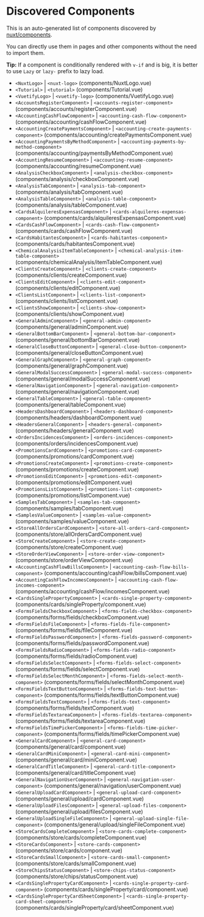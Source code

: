 # Discovered Components

This is an auto-generated list of components discovered by [nuxt/components](https://github.com/nuxt/components).

You can directly use them in pages and other components without the need to import them.

**Tip:** If a component is conditionally rendered with `v-if` and is big, it is better to use `Lazy` or `lazy-` prefix to lazy load.

- `<NuxtLogo>` | `<nuxt-logo>` (components/NuxtLogo.vue)
- `<Tutorial>` | `<tutorial>` (components/Tutorial.vue)
- `<VuetifyLogo>` | `<vuetify-logo>` (components/VuetifyLogo.vue)
- `<AccountsRegisterComponent>` | `<accounts-register-component>` (components/accounts/registerComponent.vue)
- `<AccountingCashFlowComponent>` | `<accounting-cash-flow-component>` (components/accounting/cashFlowComponent.vue)
- `<AccountingCreatePaymentsComponent>` | `<accounting-create-payments-component>` (components/accounting/createPaymentsComponent.vue)
- `<AccountingPaymentsByMethodComponent>` | `<accounting-payments-by-method-component>` (components/accounting/paymentsByMethodComponent.vue)
- `<AccountingResumeComponent>` | `<accounting-resume-component>` (components/accounting/resumeComponent.vue)
- `<AnalysisCheckboxComponent>` | `<analysis-checkbox-component>` (components/analysis/checkboxComponent.vue)
- `<AnalysisTabComponent>` | `<analysis-tab-component>` (components/analysis/tabComponent.vue)
- `<AnalysisTableComponent>` | `<analysis-table-component>` (components/analysis/tableComponent.vue)
- `<CardsAlquileresExpensasComponent>` | `<cards-alquileres-expensas-component>` (components/cards/alquileresExpensasComponent.vue)
- `<CardsCashFlowComponent>` | `<cards-cash-flow-component>` (components/cards/cashFlowComponent.vue)
- `<CardsHabitantesComponent>` | `<cards-habitantes-component>` (components/cards/habitantesComponent.vue)
- `<ChemicalAnalysisItemTableComponent>` | `<chemical-analysis-item-table-component>` (components/chemicalAnalysis/itemTableComponent.vue)
- `<ClientsCreateComponent>` | `<clients-create-component>` (components/clients/createComponent.vue)
- `<ClientsEditComponent>` | `<clients-edit-component>` (components/clients/editComponent.vue)
- `<ClientsListComponent>` | `<clients-list-component>` (components/clients/listComponent.vue)
- `<ClientsShowComponent>` | `<clients-show-component>` (components/clients/showComponent.vue)
- `<GeneralAdminComponent>` | `<general-admin-component>` (components/general/adminComponent.vue)
- `<GeneralBottomBarComponent>` | `<general-bottom-bar-component>` (components/general/bottomBarComponent.vue)
- `<GeneralCloseButtonComponent>` | `<general-close-button-component>` (components/general/closeButtonComponent.vue)
- `<GeneralGraphComponent>` | `<general-graph-component>` (components/general/graphComponent.vue)
- `<GeneralModalSuccessComponent>` | `<general-modal-success-component>` (components/general/modalSuccessComponent.vue)
- `<GeneralNavigationComponent>` | `<general-navigation-component>` (components/general/navigationComponent.vue)
- `<GeneralTableComponent>` | `<general-table-component>` (components/general/tableComponent.vue)
- `<HeadersDashboardComponent>` | `<headers-dashboard-component>` (components/headers/dashboardComponent.vue)
- `<HeadersGeneralComponent>` | `<headers-general-component>` (components/headers/generalComponent.vue)
- `<OrdersIncidencesComponent>` | `<orders-incidences-component>` (components/orders/incidencesComponent.vue)
- `<PromotionsCardComponent>` | `<promotions-card-component>` (components/promotions/cardComponent.vue)
- `<PromotionsCreateComponent>` | `<promotions-create-component>` (components/promotions/createComponent.vue)
- `<PromotionsEditComponent>` | `<promotions-edit-component>` (components/promotions/editComponent.vue)
- `<PromotionsListComponent>` | `<promotions-list-component>` (components/promotions/listComponent.vue)
- `<SamplesTabComponent>` | `<samples-tab-component>` (components/samples/tabComponent.vue)
- `<SamplesValueComponent>` | `<samples-value-component>` (components/samples/valueComponent.vue)
- `<StoreAllOrdersCardComponent>` | `<store-all-orders-card-component>` (components/store/allOrdersCardComponent.vue)
- `<StoreCreateComponent>` | `<store-create-component>` (components/store/createComponent.vue)
- `<StoreOrderViewComponent>` | `<store-order-view-component>` (components/store/orderViewComponent.vue)
- `<AccountingCashFlowBillsComponent>` | `<accounting-cash-flow-bills-component>` (components/accounting/cashFlow/billsComponent.vue)
- `<AccountingCashFlowIncomesComponent>` | `<accounting-cash-flow-incomes-component>` (components/accounting/cashFlow/incomesComponent.vue)
- `<CardsSinglePropertyComponent>` | `<cards-single-property-component>` (components/cards/singleProperty/component.vue)
- `<FormsFieldsCheckboxComponent>` | `<forms-fields-checkbox-component>` (components/forms/fields/checkboxComponent.vue)
- `<FormsFieldsFileComponent>` | `<forms-fields-file-component>` (components/forms/fields/fileComponent.vue)
- `<FormsFieldsPasswordComponent>` | `<forms-fields-password-component>` (components/forms/fields/passwordComponent.vue)
- `<FormsFieldsRadioComponent>` | `<forms-fields-radio-component>` (components/forms/fields/radioComponent.vue)
- `<FormsFieldsSelectComponent>` | `<forms-fields-select-component>` (components/forms/fields/selectComponent.vue)
- `<FormsFieldsSelectMonthComponent>` | `<forms-fields-select-month-component>` (components/forms/fields/selectMonthComponent.vue)
- `<FormsFieldsTextButtonComponent>` | `<forms-fields-text-button-component>` (components/forms/fields/textButtonComponent.vue)
- `<FormsFieldsTextComponent>` | `<forms-fields-text-component>` (components/forms/fields/textComponent.vue)
- `<FormsFieldsTextareaComponent>` | `<forms-fields-textarea-component>` (components/forms/fields/textareaComponent.vue)
- `<FormsFieldsTimePickerComponent>` | `<forms-fields-time-picker-component>` (components/forms/fields/timePickerComponent.vue)
- `<GeneralCardComponent>` | `<general-card-component>` (components/general/card/component.vue)
- `<GeneralCardMiniComponent>` | `<general-card-mini-component>` (components/general/card/miniComponent.vue)
- `<GeneralCardTitleComponent>` | `<general-card-title-component>` (components/general/card/titleComponent.vue)
- `<GeneralNavigationUserComponent>` | `<general-navigation-user-component>` (components/general/navigation/userComponent.vue)
- `<GeneralUploadCardComponent>` | `<general-upload-card-component>` (components/general/upload/cardComponent.vue)
- `<GeneralUploadFilesComponent>` | `<general-upload-files-component>` (components/general/upload/filesComponent.vue)
- `<GeneralUploadSingleFileComponent>` | `<general-upload-single-file-component>` (components/general/upload/singleFileComponent.vue)
- `<StoreCardsCompleteComponent>` | `<store-cards-complete-component>` (components/store/cards/completeComponent.vue)
- `<StoreCardsComponent>` | `<store-cards-component>` (components/store/cards/component.vue)
- `<StoreCardsSmallComponent>` | `<store-cards-small-component>` (components/store/cards/smallComponent.vue)
- `<StoreChipsStatusComponent>` | `<store-chips-status-component>` (components/store/chips/statusComponent.vue)
- `<CardsSinglePropertyCardComponent>` | `<cards-single-property-card-component>` (components/cards/singleProperty/card/component.vue)
- `<CardsSinglePropertyCardSheetComponent>` | `<cards-single-property-card-sheet-component>` (components/cards/singleProperty/card/sheetComponent.vue)

